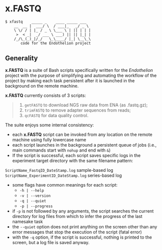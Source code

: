 # x.FASTQ

```
$ xfastq    _____ _    ____ _____ ___   
    __  __ |  ___/ \  / ___|_   _/ _ \ 
    \ \/ / | |_ / _ \ \___ \ | || | | |
     >  < _|  _/ ___ \ ___) || || |_| |
    /_/\_(_)_|/_/   \_\____/ |_| \__\_\
       code for the Endothelion project
```

## Generality

**x.FASTQ** is a suite of Bash scripts specifically written for the
*Endothelion* project with the purpose of simplifying and automating the
workflow of the project by making each task persistent after it is launched in
the background on the remote machine.

**x.FASTQ** currently consists of 3 scripts:

> 1. `getFASTQ` to download NGS raw data from ENA (as .fastq.gz);
> 1. `trimFASTQ` to remove adapter sequences from reads;
> 1. `qcFASTQ` for data quality control.

The suite enjoys some internal consistency:

* each **x.FASTQ** script can be invoked from any location on the remote machine
using fully lowercase name
* each script launches in the background a persistent queue of jobs (i.e., main
commands start with `nohup` and end with `&`)
* If the script is successful, each script saves specific logs in the experiment
target directory with the same filename pattern:

`ScriptName_FastqID_DateStamp.log`          sample-based log
`ScriptName_ExperimentID_DateStamp.log`     series-based log

* some flags have common meanings for each script:
    * `-h | --help`
    * `-v | --version`
    * `-q | --quiet`
    * `-p | --progress`
* if `-p` is not followed by any arguments, the script searches the current
directory for log files from which to infer the progress of the last namesake
task
* the `--quiet` option does not print anything on the screen other than any
error messages that stop the execution of the script (fatal error)
* with the `-q` option, if the script is successful, nothing is printed to the
screen, but a log file is saved anyway.
